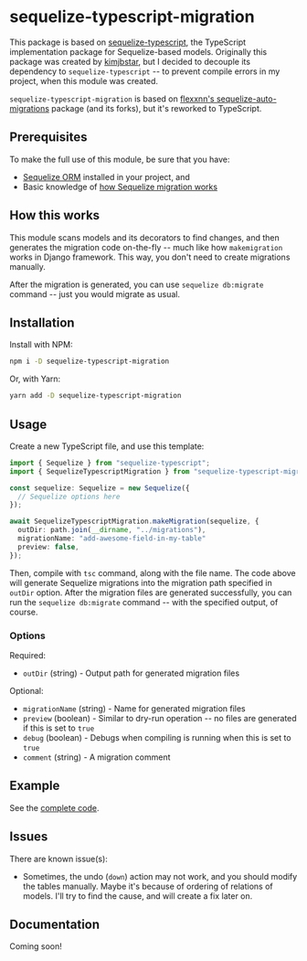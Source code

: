# sequelize-typescript-migration

This package is based on [sequelize-typescript](https://www.npmjs.com/package/sequelize-typescript), the TypeScript implementation package for Sequelize-based models. Originally this package was created by [kimjbstar](https://github.com/kimjbstar), but I decided to decouple its dependency to `sequelize-typescript` -- to prevent compile errors in my project, when this module was created.

`sequelize-typescript-migration` is based on [flexxnn's sequelize-auto-migrations](https://github.com/flexxnn/sequelize-auto-migrations) package (and its forks), but it's reworked to TypeScript.

## Prerequisites

To make the full use of this module, be sure that you have:
- [Sequelize ORM](https://www.npmjs.com/package/sequelize) installed in your project, and
- Basic knowledge of [how Sequelize migration works](https://sequelize.org/master/manual/migrations.html)

## How this works

This module scans models and its decorators to find changes, and then generates the migration code on-the-fly -- much like how `makemigration` works in Django framework. This way, you don't need to create migrations manually.

After the migration is generated, you can use `sequelize db:migrate` command -- just you would migrate as usual.

## Installation

Install with NPM:

```sh
npm i -D sequelize-typescript-migration
```

Or, with Yarn:

```sh
yarn add -D sequelize-typescript-migration
```

## Usage

Create a new TypeScript file, and use this template:

```ts
import { Sequelize } from "sequelize-typescript";
import { SequelizeTypescriptMigration } from "sequelize-typescript-migration";

const sequelize: Sequelize = new Sequelize({
  // Sequelize options here
});

await SequelizeTypescriptMigration.makeMigration(sequelize, {
  outDir: path.join(__dirname, "../migrations"),
  migrationName: "add-awesome-field-in-my-table"
  preview: false,
});
```

Then, compile with `tsc` command, along with the file name. The code above will generate Sequelize migrations into the migration path specified in `outDir` option. After the migration files are generated successfully, you can run the `sequelize db:migrate` command -- with the specified output, of course.

### Options

Required:
- `outDir` (string) - Output path for generated migration files

Optional:
- `migrationName` (string) - Name for generated migration files
- `preview` (boolean) - Similar to dry-run operation -- no files are generated if this is set to `true`
- `debug` (boolean) - Debugs when compiling is running when this is set to `true`
- `comment` (string) - A migration comment

## Example

See the [complete code](https://github.com/easterneas/sequelize-typescript-migration/tree/master/example).

## Issues

There are known issue(s):
- Sometimes, the undo (`down`) action may not work, and you should modify the tables manually. Maybe it's because of ordering of relations of models. I'll try to find the cause, and will create a fix later on.

## Documentation

Coming soon!
